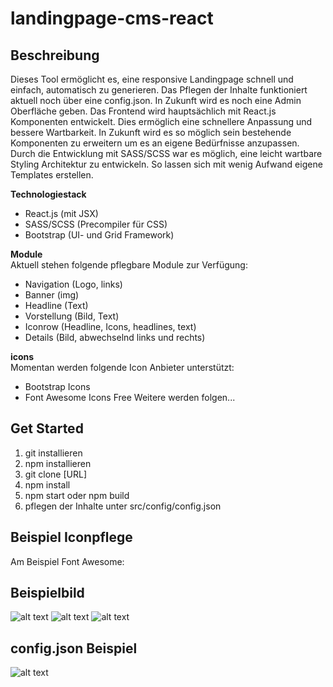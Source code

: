 # landingpage-cms-react

## Beschreibung
Dieses Tool ermöglicht es, eine responsive Landingpage schnell und einfach, automatisch zu generieren. Das Pflegen der Inhalte funktioniert aktuell noch über eine config.json. In Zukunft wird es noch eine Admin Oberfläche geben. Das Frontend wird hauptsächlich mit React.js Komponenten entwickelt. Dies ermöglich eine schnellere Anpassung und bessere Wartbarkeit. In Zukunft wird es so möglich sein bestehende Komponenten zu erweitern um es an eigene Bedürfnisse anzupassen. Durch die Entwicklung mit SASS/SCSS war es möglich, eine leicht wartbare Styling Architektur zu entwickeln. So lassen sich mit wenig Aufwand eigene Templates erstellen.

**Technologiestack**  
+ React.js (mit JSX)
+ SASS/SCSS (Precompiler für CSS)
+ Bootstrap (UI- und Grid Framework)

**Module**  
Aktuell stehen folgende pflegbare Module zur Verfügung:
+ Navigation (Logo, links)
+ Banner (img)
+ Headline (Text)
+ Vorstellung (Bild, Text)
+ Iconrow (Headline, Icons, headlines, text)
+ Details (Bild, abwechselnd links und rechts)  

**icons**  
Momentan werden folgende Icon Anbieter unterstützt:
+ Bootstrap Icons
+ Font Awesome Icons Free
Weitere werden folgen...


## Get Started
1. git installieren
2. npm installieren 
3. git clone [URL]
4. npm install
5. npm start oder npm build
6. pflegen der Inhalte unter src/config/config.json

## Beispiel Iconpflege
Am Beispiel Font Awesome:  


## Beispielbild
![alt text](https://github.com/Ariukuto/landingpage-cms-react/blob/main/.githubres/sample.png?raw=true)
![alt text](https://github.com/Ariukuto/landingpage-cms-react/blob/main/.githubres/iconrow.png?raw=true)
![alt text](https://github.com/Ariukuto/landingpage-cms-react/blob/main/.githubres/details.png?raw=true)

## config.json Beispiel
![alt text](https://github.com/Ariukuto/landingpage-cms-react/blob/main/.githubres/config.json.png?raw=true)

